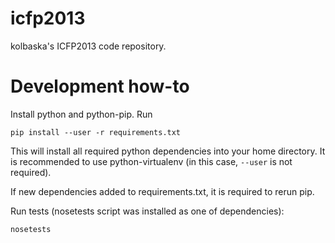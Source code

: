 icfp2013
========

kolbaska's ICFP2013 code repository.


Development how-to
==================

Install python and python-pip. Run

    pip install --user -r requirements.txt

This will install all required python dependencies into your home directory. It is recommended to use python-virtualenv (in this case, `--user` is not required).

If new dependencies added to requirements.txt, it is required to rerun pip.

Run tests (nosetests script was installed as one of dependencies):

    nosetests

